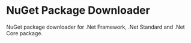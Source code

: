 # NuGet Package Downloader

NuGet package downloader for .Net Framework, .Net Standard and .Net Core package.
